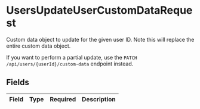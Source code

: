 # UsersUpdateUserCustomDataRequest

Custom data object to update for the given user ID. Note this will replace the entire custom data object.

If you want to perform a partial update, use the `PATCH /api/users/{userId}/custom-data` endpoint instead.


## Fields

| Field       | Type        | Required    | Description |
| ----------- | ----------- | ----------- | ----------- |